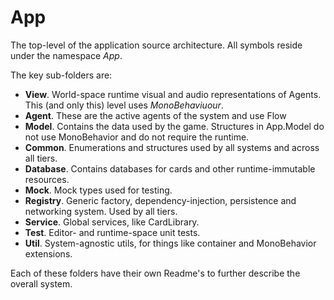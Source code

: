 # App

The top-level of the application source architecture. All symbols reside under the namespace *App*.

The key sub-folders are:

* **View**. World-space runtime visual and audio representations of Agents. This (and only this) level uses _MonoBehaviuour_.
* **Agent**. These are the active agents of the system and use Flow
* **Model**. Contains the data used by the game. Structures in App.Model do not use MonoBehavior and do not require the runtime.
* **Common**. Enumerations and structures used by all systems and across all tiers.
* **Database**. Contains databases for cards and other runtime-immutable resources.
* **Mock**. Mock types used for testing.
* **Registry**. Generic factory, dependency-injection, persistence and networking system. Used by all tiers.
* **Service**. Global services, like CardLibrary.
* **Test**. Editor- and runtime-space unit tests.
* **Util**. System-agnostic utils, for things like container and MonoBehavior extensions.

Each of these folders have their own Readme's to further describe the overall system.
